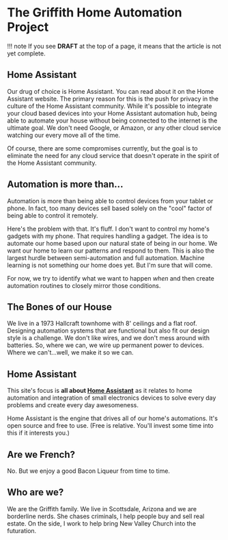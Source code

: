 # The Griffith Home Automation Project

!!! note
    If you see **DRAFT** at the top of a page, it means that the article is not yet complete.  

## Home Assistant
Our drug of choice is Home Assistant.  You can read about it on the Home Assistant website.  The primary reason for this is the push for privacy in the culture of the Home Assistant community.  While it's possible to integrate your cloud based devices into your Home Assistant automation hub, being able to automate your house without being connected to the internet is the ultimate goal.  We don't need Google, or Amazon, or any other cloud service watching our every move all of the time.

Of course, there are some compromises currently, but the goal is to eliminate the need for any cloud service that doesn't operate in the spirit of the Home Assistant community.

## Automation is more than...
Automation is more than being able to control devices from your tablet or phone.  In fact, too many devices sell based solely on the "cool" factor of being able to control it remotely.

Here's the problem with that.  It's fluff.  I don't want to control my home's gadgets with my phone.  That requires handling a gadget.  The idea is to automate our home based upon our natural state of being in our home.  We want our home to learn our patterns and respond to them.  This is also the largest hurdle between semi-automation and full automation.  Machine learning is not something our home does yet.  But I'm sure that will come.

For now, we try to identify what we want to happen _when_ and then create automation routines to closely mirror those conditions.

## The Bones of our House
We live in a 1973 Hallcraft townhome with 8' ceilings and a flat roof.  Designing automation systems that are functional but also fit our design style is a challenge.  We don't like wires, and we don't mess around with batteries.  So, where we can, we wire up permanent power to devices.  Where we can't...well, we make it so we can.

## Home Assistant

This site's focus is **all about [Home Assistant](https://home-assistant.io)** as it relates to home automation and integration of small electronics devices to solve every day problems and create every day awesomeness.

Home Assistant is the engine that drives all of our home's automations.  It's open source and free to use.  (Free is relative.  You'll invest some time into this if it interests you.)

## Are we French?

No.  But we enjoy a good Bacon Liqueur from time to time.

## Who are we?

We are the Griffith family. We live in Scottsdale, Arizona and we are borderline nerds.  She chases criminals, I help people buy and sell real estate.  On the side, I work to help bring New Valley Church into the futuration.  